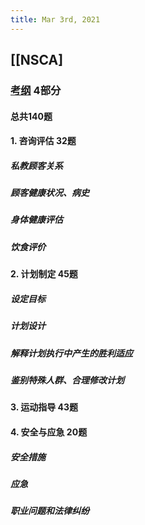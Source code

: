 ```yaml
---
title: Mar 3rd, 2021
---
```


## [[NSCA]
### [考纲](https://www.nsca.com/contentassets/53ec33293e1c4551be4153186d4b2052/cpt-dco--public-view--effective-01-2019-.pdf) 4部分
#### 总共140题
#### 1. 咨询评估 32题
##### 私教顾客关系
##### 顾客健康状况、病史
##### 身体健康评估
##### 饮食评价
#### 2. 计划制定 45题
##### 设定目标
##### 计划设计
##### 解释计划执行中产生的胜利适应
##### 鉴别特殊人群、合理修改计划
#### 3. 运动指导 43题
#### 4. 安全与应急 20题
##### 安全措施
##### 应急
##### 职业问题和法律纠纷
